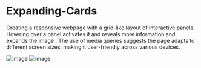 # Expanding-Cards
Creating a responsive webpage with a grid-like layout of interactive panels. Hovering over a panel activates it and  reveals more information and expands the image . The use of media queries suggests the page adapts to different screen sizes, making it user-friendly across various devices.


![image](https://github.com/SuriyaPradeep/Expanding-Cards/assets/122858374/a9642b7a-c057-4201-b994-a646180c4b91)
![image](https://github.com/SuriyaPradeep/Expanding-Cards/assets/122858374/e97dead8-9b73-413b-a705-d9f12502ce82)
